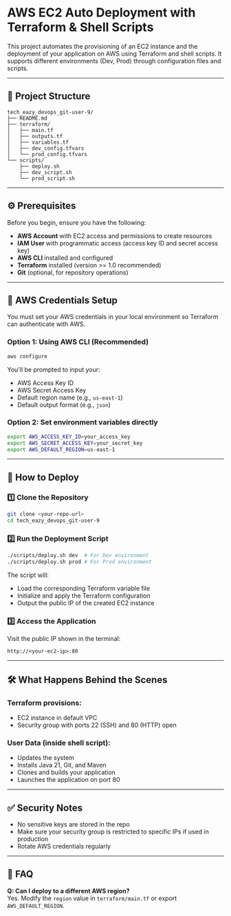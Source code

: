 # AWS EC2 Auto Deployment with Terraform & Shell Scripts

This project automates the provisioning of an EC2 instance and the deployment of your application on AWS using Terraform and shell scripts. It supports different environments (Dev, Prod) through configuration files and scripts.

---

## 📁 **Project Structure**

```
tech_eazy_devops_git-user-9/
├── README.md
├── terraform/
│   ├── main.tf
│   ├── outputs.tf
│   ├── variables.tf
│   ├── dev_config.tfvars
│   └── prod_config.tfvars
└── scripts/
    ├── deploy.sh
    ├── dev_script.sh
    └── prod_script.sh
```

---

## ⚙️ **Prerequisites**

Before you begin, ensure you have the following:

- **AWS Account** with EC2 access and permissions to create resources
- **IAM User** with programmatic access (access key ID and secret access key)
- **AWS CLI** installed and configured
- **Terraform** installed (version >= 1.0 recommended)
- **Git** (optional, for repository operations)

---

## 🔐 **AWS Credentials Setup**

You must set your AWS credentials in your local environment so Terraform can authenticate with AWS.

### Option 1: Using AWS CLI (Recommended)

```bash
aws configure
```

You'll be prompted to input your:
- AWS Access Key ID
- AWS Secret Access Key
- Default region name (e.g., `us-east-1`)
- Default output format (e.g., `json`)

### Option 2: Set environment variables directly

```bash
export AWS_ACCESS_KEY_ID=your_access_key
export AWS_SECRET_ACCESS_KEY=your_secret_key
export AWS_DEFAULT_REGION=us-east-1
```

---

## 🚀 **How to Deploy**

### 1️⃣ Clone the Repository

```bash
git clone <your-repo-url>
cd tech_eazy_devops_git-user-9
```

### 2️⃣ Run the Deployment Script

```bash
./scripts/deploy.sh dev  # For Dev environment
./scripts/deploy.sh prod # For Prod environment
```

The script will:
- Load the corresponding Terraform variable file
- Initialize and apply the Terraform configuration
- Output the public IP of the created EC2 instance

### 3️⃣ Access the Application

Visit the public IP shown in the terminal:

```
http://<your-ec2-ip>:80
```

---

## 🛠️ **What Happens Behind the Scenes**

### Terraform provisions:
- EC2 instance in default VPC
- Security group with ports 22 (SSH) and 80 (HTTP) open

### User Data (inside shell script):
- Updates the system
- Installs Java 21, Git, and Maven
- Clones and builds your application
- Launches the application on port 80

---

## ✅ **Security Notes**

- No sensitive keys are stored in the repo
- Make sure your security group is restricted to specific IPs if used in production
- Rotate AWS credentials regularly

---

## 💬 **FAQ**

**Q: Can I deploy to a different AWS region?**  
Yes. Modify the `region` value in `terraform/main.tf` or export `AWS_DEFAULT_REGION`.



